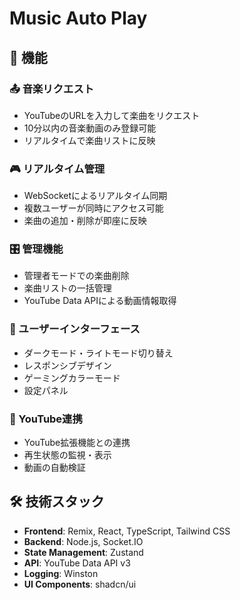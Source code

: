 # Music Auto Play

## 🎵 機能

### 📤 音楽リクエスト
- YouTubeのURLを入力して楽曲をリクエスト
- 10分以内の音楽動画のみ登録可能
- リアルタイムで楽曲リストに反映

### 🎮 リアルタイム管理
- WebSocketによるリアルタイム同期
- 複数ユーザーが同時にアクセス可能
- 楽曲の追加・削除が即座に反映

### 🎛️ 管理機能
- 管理者モードでの楽曲削除
- 楽曲リストの一括管理
- YouTube Data APIによる動画情報取得

### 🌙 ユーザーインターフェース
- ダークモード・ライトモード切り替え
- レスポンシブデザイン
- ゲーミングカラーモード
- 設定パネル

### 🔗 YouTube連携
- YouTube拡張機能との連携
- 再生状態の監視・表示
- 動画の自動検証

## 🛠️ 技術スタック

- **Frontend**: Remix, React, TypeScript, Tailwind CSS
- **Backend**: Node.js, Socket.IO
- **State Management**: Zustand
- **API**: YouTube Data API v3
- **Logging**: Winston
- **UI Components**: shadcn/ui
